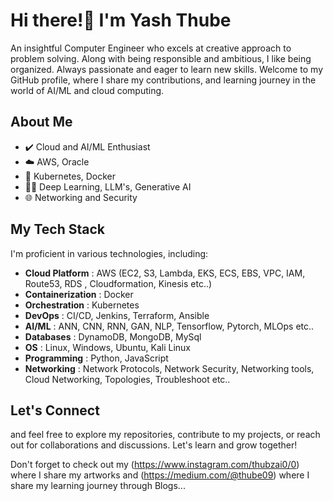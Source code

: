 # Hi there!👋 I'm Yash Thube


An insightful Computer Engineer who excels at creative approach to problem solving. Along with being responsible and ambitious, I like being organized. Always
passionate and eager to learn new skills. 
Welcome to my GitHub profile, where I share my contributions, and learning journey in the world of AI/ML and cloud computing.

## About Me

- ✔️ Cloud and AI/ML Enthusiast
- ☁️ AWS, Oracle
- 🐳 Kubernetes, Docker 
- 🧑‍💻 Deep Learning, LLM's, Generative AI
- 🌐 Networking and Security 

## My Tech Stack

I'm proficient in various technologies, including:

- **Cloud Platform**   : AWS (EC2, S3, Lambda, EKS, ECS, EBS, VPC, IAM, Route53, RDS , Cloudformation, Kinesis etc..)
- **Containerization** : Docker
- **Orchestration**    : Kubernetes
- **DevOps**           : CI/CD, Jenkins, Terraform, Ansible
- **AI/ML**            : ANN, CNN, RNN, GAN, NLP, Tensorflow, Pytorch, MLOps etc..
- **Databases**        : DynamoDB, MongoDB, MySql
- **OS**               : Linux, Windows, Ubuntu, Kali Linux
- **Programming**      : Python, JavaScript
- **Networking**       : Network Protocols, Network Security, Networking tools, Cloud Networking, Topologies, Troubleshoot etc..

## Let's Connect
and feel free to explore my repositories, contribute to my projects, or reach out for collaborations and discussions. Let's learn and grow together!

Don't forget to check out my (https://www.instagram.com/thubzai0/0) where I share my artworks and (https://medium.com/@thube09) where I share my learning journey through Blogs...



